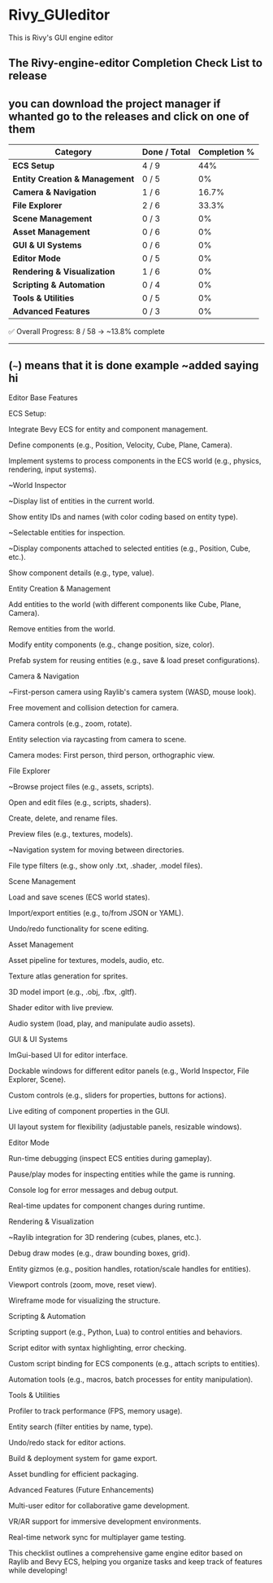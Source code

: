 # Rivy_GUIeditor
This is Rivy's GUI engine editor 

The Rivy-engine-editor Completion Check List to release 
---
you can download the project manager if whanted go to the releases and click on one of them
---

| **Category**                     | **Done / Total** | **Completion %** |
| -------------------------------- | ---------------- | ---------------- |
| **ECS Setup**                    | 4 / 9            | 44%              |
| **Entity Creation & Management** | 0 / 5            | 0%               |
| **Camera & Navigation**          | 1 / 6            | 16.7%            |
| **File Explorer**                | 2 / 6            | 33.3%            |
| **Scene Management**             | 0 / 3            | 0%               |
| **Asset Management**             | 0 / 6            | 0%               |
| **GUI & UI Systems**             | 0 / 6            | 0%               |
| **Editor Mode**                  | 0 / 5            | 0%               |
| **Rendering & Visualization**    | 1 / 6            | 0%               |
| **Scripting & Automation**       | 0 / 4            | 0%               |
| **Tools & Utilities**            | 0 / 5            | 0%               |
| **Advanced Features**            | 0 / 3            | 0%               |


✅ Overall Progress: 8 / 58 → ~13.8% complete

---
(` ~ `) means that it is done example ~added saying hi 
---
Editor Base Features

ECS Setup:

Integrate Bevy ECS for entity and component management.

Define components (e.g., Position, Velocity, Cube, Plane, Camera).

Implement systems to process components in the ECS world (e.g., physics, rendering, input systems).

~World Inspector

~Display list of entities in the current world.

Show entity IDs and names (with color coding based on entity type).

~Selectable entities for inspection.

~Display components attached to selected entities (e.g., Position, Cube, etc.).

Show component details (e.g., type, value).

Entity Creation & Management

Add entities to the world (with different components like Cube, Plane, Camera).

Remove entities from the world.

Modify entity components (e.g., change position, size, color).

Prefab system for reusing entities (e.g., save & load preset configurations).

Camera & Navigation

~First-person camera using Raylib's camera system (WASD, mouse look).

Free movement and collision detection for camera.

Camera controls (e.g., zoom, rotate).

Entity selection via raycasting from camera to scene.

Camera modes: First person, third person, orthographic view.

File Explorer

~Browse project files (e.g., assets, scripts).

Open and edit files (e.g., scripts, shaders).

Create, delete, and rename files.

Preview files (e.g., textures, models).

~Navigation system for moving between directories.

File type filters (e.g., show only .txt, .shader, .model files).

Scene Management

Load and save scenes (ECS world states).

Import/export entities (e.g., to/from JSON or YAML).

Undo/redo functionality for scene editing.

Asset Management

Asset pipeline for textures, models, audio, etc.

Texture atlas generation for sprites.

3D model import (e.g., .obj, .fbx, .gltf).

Shader editor with live preview.

Audio system (load, play, and manipulate audio assets).

GUI & UI Systems

ImGui-based UI for editor interface.

Dockable windows for different editor panels (e.g., World Inspector, File Explorer, Scene).

Custom controls (e.g., sliders for properties, buttons for actions).

Live editing of component properties in the GUI.

UI layout system for flexibility (adjustable panels, resizable windows).

Editor Mode

Run-time debugging (inspect ECS entities during gameplay).

Pause/play modes for inspecting entities while the game is running.

Console log for error messages and debug output.

Real-time updates for component changes during runtime.

Rendering & Visualization

~Raylib integration for 3D rendering (cubes, planes, etc.).

Debug draw modes (e.g., draw bounding boxes, grid).

Entity gizmos (e.g., position handles, rotation/scale handles for entities).

Viewport controls (zoom, move, reset view).

Wireframe mode for visualizing the structure.

Scripting & Automation

Scripting support (e.g., Python, Lua) to control entities and behaviors.

Script editor with syntax highlighting, error checking.

Custom script binding for ECS components (e.g., attach scripts to entities).

Automation tools (e.g., macros, batch processes for entity manipulation).

Tools & Utilities

Profiler to track performance (FPS, memory usage).

Entity search (filter entities by name, type).

Undo/redo stack for editor actions.

Build & deployment system for game export.

Asset bundling for efficient packaging.

Advanced Features (Future Enhancements)

Multi-user editor for collaborative game development.

VR/AR support for immersive development environments.

Real-time network sync for multiplayer game testing.

This checklist outlines a comprehensive game engine editor based on Raylib and Bevy ECS, helping you organize tasks and keep track of features while developing!
